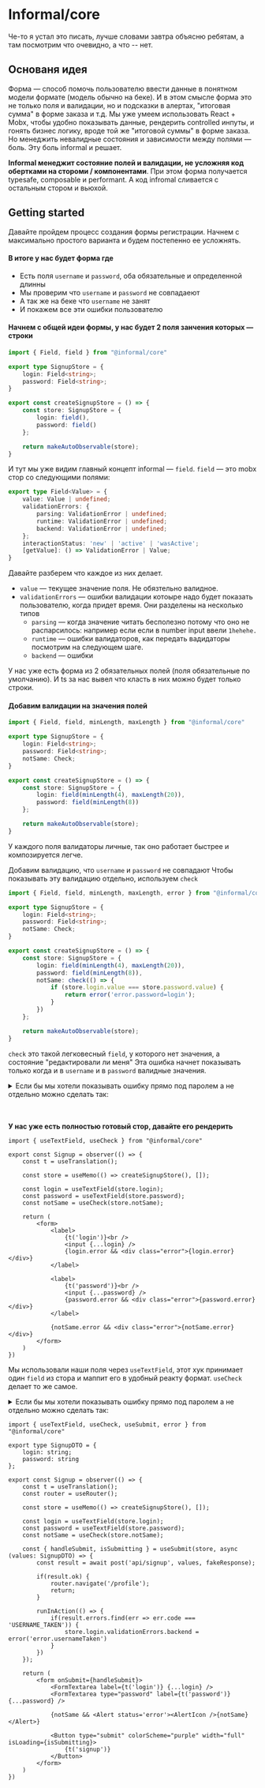 # Informal/core


Че-то я устал это писать, лучше словами завтра объясню ребятам, а там посмотрим что очевидно, а что -- нет.
  

## Основаня идея

Форма &mdash; cпособ помочь пользователю ввести данные в понятном модели формате (модель обычно на беке). И в этом смысле форма это не только поля и валидации, но и подсказки в алертах, "итоговая сумма" в форме заказа и т.д. Мы уже умеем использовать React + Mobx, чтобы удобно показывать данные, рендерить controlled инпуты, и гонять бизнес логику, вроде той же "итоговой суммы" в форме заказа. Но менеджить невалидные состояния и зависимости между полями &mdash; боль. Эту боль informal и решает.

**Informal менеджит состояние полей и валидации, не усложняя код обертками на стороми / компонентами**. При этом форма получается typesafe, composable и performant. А код infromal сливается с остальным стором и вьюхой.

## Getting started

Давайте пройдем процесс создания формы регистрации. Начнем с максимально простого варианта и будем постепенно ее усложнять. 

#### В итоге у нас будет форма где
- Есть поля `username` и `password`, оба обязательные и определенной длинны
- Мы проверим что `username` и `password` не совпадаеют
- А так же на беке что `username` не занят
- И покажем все эти ошибки пользователю

#### Начнем с общей идеи формы, у нас будет 2 поля занчения которых &mdash; строки
```ts
import { Field, field } from "@informal/core"

export type SignupStore = {
    login: Field<string>;
    password: Field<string>;
}

export const createSignupStore = () => {
    const store: SignupStore = {
        login: field(),
        password: field()
    };

    return makeAutoObservable(store);
}
```
И тут мы уже видим главный концепт informal &mdash; `field`. `field` &mdash; это mobx стор со следующими полями:
```ts
export type Field<Value> = {
    value: Value | undefined;
    validationErrors: {
        parsing: ValidationError | undefined;
        runtime: ValidationError | undefined;
        backend: ValidationError | undefined;
    };
    interactionStatus: 'new' | 'active' | 'wasActive';
    [getValue]: () => ValidationError | Value;
}
```
Давайте разберем что каждое из них делает. 
- `value` &mdash; текущее значение поля. Не обязтельно валидное.
- `validationErrors` &mdash; ошибки валидации котоыре надо будет показать пользователю, когда придет время. Они разделены на несколько типов
    - `parsing` &mdash; когда значение читать бесполезно потому что оно не распарсилось: например если если в number input ввели `1hehehe.`
    - `runtime` &mdash; ошибки валидаторов, как передать вадидаторы посмотрим на следующем шаге.
    - `backend` &mdash; ошибки 

У нас уже есть форма из 2 обязательных полей (поля обязательные по умолчанию). И ts за нас вывел что класть в них можно будет только строки.

#### Добавим валидации на значения полей
```ts
import { Field, field, minLength, maxLength } from "@informal/core"

export type SignupStore = {
    login: Field<string>;
    password: Field<string>;
    notSame: Check;
}

export const createSignupStore = () => {
    const store: SignupStore = {
        login: field(minLength(4), maxLength(20)),
        password: field(minLength(8))
    };

    return makeAutoObservable(store);
}
```
У каждого поля валидаторы личные, так оно работает быстрее и композируется легче.

Добавим валидацию, что `username` и `password` не совпадают
Чтобы показывать эту валидацию отдельно, используем `check` 
```ts
import { Field, field, minLength, maxLength, error } from "@informal/core"

export type SignupStore = {
    login: Field<string>;
    password: Field<string>;
    notSame: Check;
}

export const createSignupStore = () => {
    const store: SignupStore = {
        login: field(minLength(4), maxLength(20)),
        password: field(minLength(8)),
        notSame: check(() => {
            if (store.login.value === store.password.value) {
                return error('error.password=login');
            }
        })
    };

    return makeAutoObservable(store);
}
```
`check` это такой легковесный `field`, у которого нет значения, а состояние "редактировали ли меня"
Эта ошибка начнет показывать только когда и в `username` и в `password` валидные значения.

<details>
<summary>
    Если бы мы хотели показывать ошибку прямо под паролем а не отдельно можно сделать так:
</summary>

```ts
import { Field, field, minLength, maxLength, error } from "@informal/core"

export type SignupStore = {
    login: Field<string>;
    password: Field<string>;
}

export const createSignupStore = () => {
    const store: SignupStore = {
        login: field(minLength(4), maxLength(20)),
        password: field(minLength(8), () => {
            if (store.login.value === store.password.value) {
                return error('error.password=login');
            }
        })
    };

    return makeAutoObservable(store);
}
```   
API валидации у `check` аболютно аналогично api валидации у `field`.

---
</details>

<br />
<br />

**У нас уже есть полностью готовый стор, давайте его рендерить**

```tsx
import { useTextField, useCheck } from "@informal/core"

export const Signup = observer(() => {
    const t = useTranslation();

    const store = useMemo(() => createSignupStore(), []);

    const login = useTextField(store.login);
    const password = useTextField(store.password);
    const notSame = useCheck(store.notSame);

    return (
        <form>
            <label>
                {t('login')}<br />
                <input {...login} />
                {login.error && <div class="error">{login.error}</div>}
            </label>

            <label>
                {t('password')}<br />
                <input {...password} />
                {password.error && <div class="error">{password.error}</div>}
            </label>

            {notSame.error && <div class="error">{notSame.error}</div>}
        </form>
    )
})
```
Мы использовали наши поля через `useTextField`, этот хук принимает один `field` из стора и маппит его в удобный реакту формат. `useCheck` делает то же самое.

<details>
<summary>
    Если бы мы хотели показывать ошибку прямо под паролем а не отдельно можно сделать так:
</summary>

```ts
import { Field, field, minLength, maxLength, error } from "@informal/core"

export type SignupStore = {
    login: Field<string>;
    password: Field<string>;
}

export const createSignupStore = () => {
    const store: SignupStore = {
        login: field(minLength(4), maxLength(20)),
        password: field(minLength(8), () => {
            if (store.login.value === store.password.value) {
                return error('error.password=login');
            }
        })
    };

    return makeAutoObservable(store);
}
```   
API валидации у `check` аболютно аналогично api валидации у `field`.

---
</details>

```tsx
import { useTextField, useCheck, useSubmit, error } from "@informal/core"

export type SignupDTO = {
    login: string;
    password: string
};

export const Signup = observer(() => {
    const t = useTranslation();
    const router = useRouter();

    const store = useMemo(() => createSignupStore(), []);

    const login = useTextField(store.login);
    const password = useTextField(store.password);
    const notSame = useCheck(store.notSame);

    const { handleSubmit, isSubmitting } = useSubmit(store, async (values: SignupDTO) => {
        const result = await post('api/signup', values, fakeResponse);
        
        if(result.ok) {
            router.navigate('/profile');
            return;
        }

        runInAction(() => {
            if(result.errors.find(err => err.code === 'USERNAME_TAKEN')) {
                store.login.validationErrors.backend = error('error.usernameTaken')
            }
        })
    });

    return (
        <form onSubmit={handleSubmit}>
            <FormTextarea label={t('login')} {...login} />
            <FormTextarea type="password" label={t('password')} {...password} />

            {notSame && <Alert status='error'><AlertIcon />{notSame}</Alert>}
            
            <Button type="submit" colorScheme="purple" width="full" isLoading={isSubmitting}>
                {t('signup')}
            </Button>
        </form>
    )
})
```